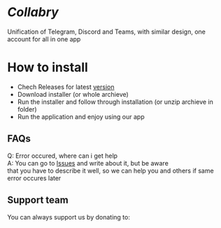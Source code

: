 
# *Collabry*
Unification of Telegram, Discord and Teams, with similar design, one account for all in one app

# How to install
* Chech Releases for latest [version](https://github.com/ITStepProjectsRepo/Collabry/releases)
* Download installer (or whole archieve)
* Run the installer and follow through installation (or unzip archieve in folder)
* Run the application and enjoy using our app

## FAQs
  Q: Error occured, where can i get help\
  A: You can go to [Issues](https://github.com/ITStepProjectsRepo/Collabry/issues) and write about it, but be aware\
  that you have to describe it well, so we can help you and others if same error occures later

## Support team
You can always support us by donating to:
